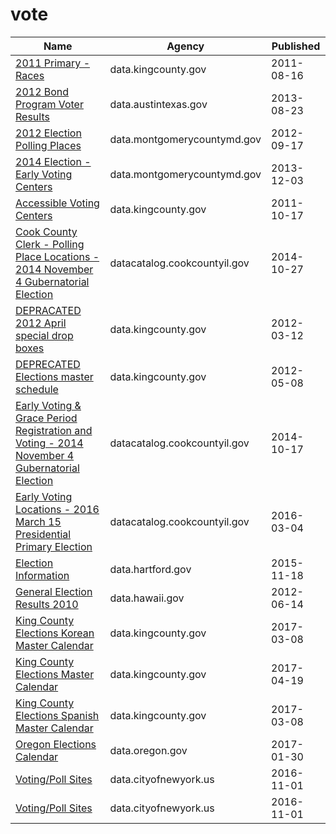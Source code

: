 # vote

Name | Agency | Published
---- | ---- | ---------
[2011 Primary - Races](../datasets/tqg4-seid.md) | data.kingcounty.gov | 2011-08-16
[2012 Bond Program Voter Results](../datasets/qmwp-kjjs.md) | data.austintexas.gov | 2013-08-23
[2012 Election Polling Places](../datasets/3b5m-syzr.md) | data.montgomerycountymd.gov | 2012-09-17
[2014 Election - Early Voting Centers](../datasets/2bng-h6xm.md) | data.montgomerycountymd.gov | 2013-12-03
[Accessible Voting Centers](../datasets/pwm3-yync.md) | data.kingcounty.gov | 2011-10-17
[Cook County Clerk - Polling Place Locations - 2014 November 4 Gubernatorial Election](../datasets/3qf7-xrf4.md) | datacatalog.cookcountyil.gov | 2014-10-27
[DEPRACATED 2012 April special drop boxes](../datasets/g25h-6fzr.md) | data.kingcounty.gov | 2012-03-12
[DEPRECATED Elections master schedule](../datasets/exin-fncj.md) | data.kingcounty.gov | 2012-05-08
[Early Voting & Grace Period Registration and Voting - 2014 November 4 Gubernatorial Election](../datasets/mzmn-fvgv.md) | datacatalog.cookcountyil.gov | 2014-10-17
[Early Voting Locations - 2016 March 15 Presidential Primary Election](../datasets/nehg-hgiv.md) | datacatalog.cookcountyil.gov | 2016-03-04
[Election Information](../datasets/j7cd-7ugv.md) | data.hartford.gov | 2015-11-18
[General Election Results 2010](../datasets/y7za-qz47.md) | data.hawaii.gov | 2012-06-14
[King County Elections Korean Master Calendar](../datasets/urb2-daph.md) | data.kingcounty.gov | 2017-03-08
[King County Elections Master Calendar](../datasets/wkud-5sdw.md) | data.kingcounty.gov | 2017-04-19
[King County Elections Spanish Master Calendar](../datasets/gfa5-c6hg.md) | data.kingcounty.gov | 2017-03-08
[Oregon Elections Calendar](../datasets/i8qc-cakg.md) | data.oregon.gov | 2017-01-30
[Voting/Poll Sites](../datasets/mifw-tguq.md) | data.cityofnewyork.us | 2016-11-01
[Voting/Poll Sites](../datasets/mifw-tguq.md) | data.cityofnewyork.us | 2016-11-01

